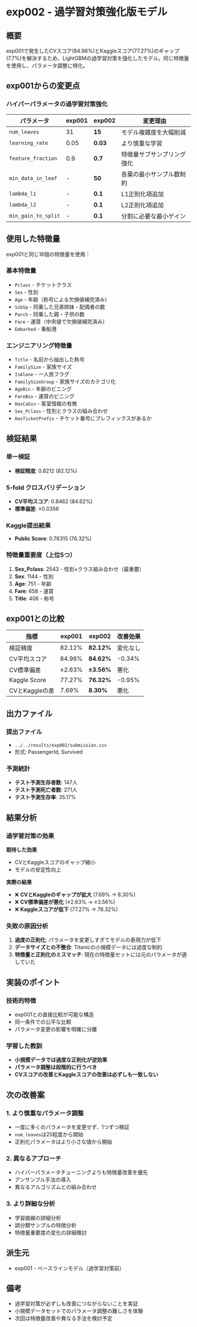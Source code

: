 # exp002 - 過学習対策強化版モデル

## 概要

exp001で発生したCVスコア(84.96%)とKaggleスコア(77.27%)のギャップ(7.7%)を解決するため、LightGBMの過学習対策を強化したモデル。同じ特徴量を使用し、パラメータ調整に特化。

## exp001からの変更点

### ハイパーパラメータの過学習対策強化

| パラメータ | exp001 | exp002 | 変更理由 |
|---|---|---|---|
| `num_leaves` | 31 | **15** | モデル複雑度を大幅削減 |
| `learning_rate` | 0.05 | **0.03** | より慎重な学習 |
| `feature_fraction` | 0.9 | **0.7** | 特徴量サブサンプリング強化 |
| `min_data_in_leaf` | - | **50** | 各葉の最小サンプル数制約 |
| `lambda_l1` | - | **0.1** | L1正則化項追加 |
| `lambda_l2` | - | **0.1** | L2正則化項追加 |
| `min_gain_to_split` | - | **0.1** | 分割に必要な最小ゲイン |

## 使用した特徴量

exp001と同じ16個の特徴量を使用：

### 基本特徴量
- `Pclass` - チケットクラス
- `Sex` - 性別  
- `Age` - 年齢（称号による欠損値補完済み）
- `SibSp` - 同乗した兄弟姉妹・配偶者の数
- `Parch` - 同乗した親・子供の数
- `Fare` - 運賃（中央値で欠損値補完済み）
- `Embarked` - 乗船港

### エンジニアリング特徴量
- `Title` - 名前から抽出した称号
- `FamilySize` - 家族サイズ
- `IsAlone` - 一人旅フラグ
- `FamilySizeGroup` - 家族サイズのカテゴリ化
- `AgeBin` - 年齢のビニング
- `FareBin` - 運賃のビニング
- `HasCabin` - 客室情報の有無
- `Sex_Pclass` - 性別とクラスの組み合わせ
- `HasTicketPrefix` - チケット番号にプレフィックスがあるか

## 検証結果

### 単一検証
- **検証精度**: 0.8212 (82.12%)

### 5-fold クロスバリデーション
- **CV平均スコア**: 0.8462 (84.62%)
- **標準偏差**: ±0.0356

### Kaggle提出結果
- **Public Score**: 0.76315 (76.32%)

### 特徴量重要度（上位5つ）
1. **Sex_Pclass**: 2543 - 性別×クラス組み合わせ（最重要）
2. **Sex**: 1144 - 性別
3. **Age**: 751 - 年齢
4. **Fare**: 658 - 運賃
5. **Title**: 406 - 称号

## exp001との比較

| 指標 | exp001 | exp002 | 改善効果 |
|---|---|---|---|
| 検証精度 | 82.12% | **82.12%** | 変化なし |
| CV平均スコア | 84.96% | **84.62%** | -0.34% |
| CV標準偏差 | ±2.63% | **±3.56%** | 悪化 |
| Kaggle Score | 77.27% | **76.32%** | -0.95% |
| CVとKaggleの差 | 7.69% | **8.30%** | 悪化 |

## 出力ファイル

### 提出ファイル
- `../../results/exp002/submission.csv`
- 形式: PassengerId, Survived

### 予測統計
- **テスト予測生存者数**: 147人
- **テスト予測死亡者数**: 271人
- **テスト予測生存率**: 35.17%

## 結果分析

### 過学習対策の効果

**期待した効果**
- CVとKaggleスコアのギャップ縮小
- モデルの安定性向上

**実際の結果**
- ❌ **CVとKaggleのギャップが拡大** (7.69% → 8.30%)
- ❌ **CV標準偏差が悪化** (±2.63% → ±3.56%)
- ❌ **Kaggleスコアが低下** (77.27% → 76.32%)

### 失敗の原因分析

1. **過度の正則化**: パラメータを変更しすぎてモデルの表現力が低下
2. **データサイズとの不整合**: Titanicの小規模データには過度な制約
3. **特徴量と正則化のミスマッチ**: 現在の特徴量セットには元のパラメータが適していた

## 実装のポイント

### 技術的特徴
- exp001との直接比較が可能な構造
- 同一条件での公平な比較
- パラメータ変更の影響を明確に分離

### 学習した教訓
- **小規模データでは過度な正則化が逆効果**
- **パラメータ調整は段階的に行うべき**
- **CVスコアの改善とKaggleスコアの改善は必ずしも一致しない**

## 次の改善案

### 1. より慎重なパラメータ調整
- 一度に多くのパラメータを変更せず、1つずつ検証
- `num_leaves`は25程度から開始
- 正則化パラメータはより小さな値から開始

### 2. 異なるアプローチ
- ハイパーパラメータチューニングよりも特徴量改善を優先
- アンサンブル手法の導入
- 異なるアルゴリズムとの組み合わせ

### 3. より詳細な分析
- 学習曲線の詳細分析
- 誤分類サンプルの特徴分析
- 特徴量重要度の変化の詳細検討

## 派生元
- exp001 - ベースラインモデル（過学習対策前）

## 備考
- 過学習対策が必ずしも改善につながらないことを実証
- 小規模データセットでのパラメータ調整の難しさを体験
- 次回は特徴量改善や異なる手法を検討予定